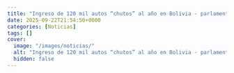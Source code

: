 ```yaml
---
title: "Ingreso de 120 mil autos “chutos” al año en Bolivia - parlamentarios de comisión de seguridad levantan alertas y emplazan al gobierno"
date: 2025-09-22T21:54:50+0000
categories: [Noticias]
tags: []
cover:
  image: "/images/noticias/"
  alt: "Ingreso de 120 mil autos “chutos” al año en Bolivia - parlamentarios de comisión de seguridad levantan alertas y emplazan al gobierno"
  hidden: false
---
```



